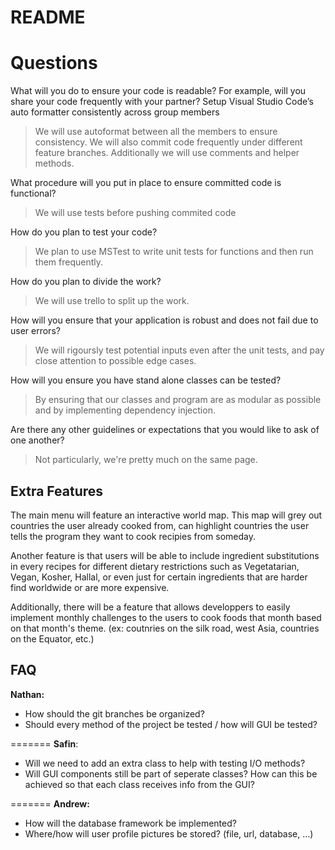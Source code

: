 # README

# Questions

What will you do to ensure your code is readable? For example, will you share your code frequently with your partner? Setup Visual Studio Code’s auto formatter consistently across group members

> We will use autoformat between all the members to ensure consistency. We will also commit code frequently under different feature branches. Additionally we will use comments and helper methods.


What procedure will you put in place to ensure committed code is functional?

> We will use tests before pushing commited code


How do you plan to test your code?	

> We plan to use MSTest to write unit tests for functions and then run them frequently.


How do you plan to divide the work?

> We will use trello to split up the work.


How will you ensure that your application is robust and does not fail due to user errors?

> We will rigoursly test potential inputs even after the unit tests, and pay close attention to possible edge cases.


How will you ensure you have stand alone classes can be tested?

> By ensuring that our classes and program are as modular as possible and by implementing dependency injection.


Are there any other guidelines or expectations that you would like to ask of one another?

> Not particularly, we're pretty much on the same page.


## Extra Features

The main menu will feature an interactive world map. This map will grey out countries the user already cooked from, can highlight countries the user tells the program they want to cook recipies from someday.

Another feature is that users will be able to include ingredient substitutions in every recipes for different dietary restrictions such as Vegetatarian, Vegan, Kosher, Hallal, or even just for certain ingredients that are harder find worldwide or are more expensive.

Additionally, there will be a feature that allows developpers to easily implement monthly challenges to the users to cook foods that month based on that month's theme. (ex: coutnries on the silk road, west Asia, countries on the Equator, etc.)

## FAQ

**Nathan:**
- How should the git branches be organized?
- Should every method of the project be tested / how will GUI be tested?

=======
**Safin**:
- Will we need to add an extra class to help with testing I/O methods?
- Will GUI components still be part of seperate classes? How can this be achieved so that each class receives info from the GUI?

=======
**Andrew:**
- How will the database framework be implemented?
- Where/how will user profile pictures be stored? (file, url, database, ...)
